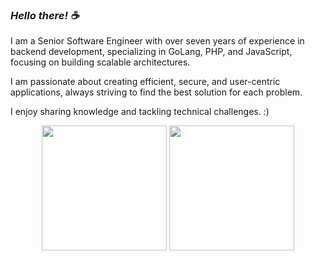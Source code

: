 ### <i>Hello there! ☕</i>

I am a Senior Software Engineer with over seven years of experience in backend development, specializing in GoLang, PHP, and JavaScript, focusing on building scalable architectures.

I am passionate about creating efficient, secure, and user-centric applications, always striving to find the best solution for each problem.

I enjoy sharing knowledge and tackling technical challenges. :)

<div align="center">
  <img height="200em" src="https://github-readme-stats-brunobolting.vercel.app/api/top-langs/?username=brunobolting&hide=html&layout=compact&theme=tokyonight" />
  <img height="200em" src="https://github-readme-stats-brunobolting.vercel.app/api?username=brunobolting&theme=tokyonight"/>
</div>
